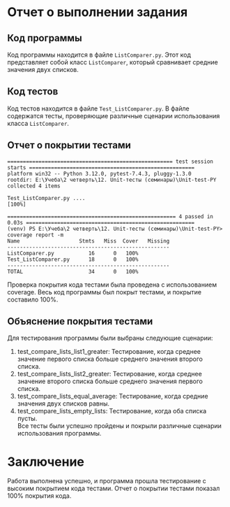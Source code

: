 # Отчет о выполнении задания
## Код программы
Код программы находится в файле `ListComparer.py`. Этот код представляет собой класс `ListComparer`, который сравнивает средние значения двух списков.
## Код тестов
Код тестов находится в файле `Test_ListComparer.py`. В файле содержатся тесты, проверяющие различные сценарии использования класса `ListComparer`.
## Отчет о покрытии тестами
```(venv) PS E:\Учеба\2 четверть\12. Unit-тесты (семинары)\Unit-test-PY> coverage run -m pytest
===================================================== test session starts =====================================================
platform win32 -- Python 3.12.0, pytest-7.4.3, pluggy-1.3.0
rootdir: E:\Учеба\2 четверть\12. Unit-тесты (семинары)\Unit-test-PY
collected 4 items

Test_ListComparer.py ....                                                                                                [100%]

====================================================== 4 passed in 0.03s ======================================================
(venv) PS E:\Учеба\2 четверть\12. Unit-тесты (семинары)\Unit-test-PY> coverage report -m
Name                   Stmts   Miss  Cover   Missing
----------------------------------------------------
ListComparer.py           16      0   100%
Test_ListComparer.py      18      0   100%
----------------------------------------------------
TOTAL                     34      0   100%
```
Проверка покрытия кода тестами была проведена с использованием coverage. Весь код программы был покрыт тестами, и покрытие составило 100%.
## Объяснение покрытия тестами
Для тестирования программы были выбраны следующие сценарии:
1. test_compare_lists_list1_greater: Тестирование, когда среднее значение первого списка  больше среднего значения второго списка.
2. test_compare_lists_list2_greater: Тестирование, когда среднее значение второго списка больше среднего значения первого списка.
3. test_compare_lists_equal_average: Тестирование, когда средние значения двух списков равны.
4. test_compare_lists_empty_lists: Тестирование, когда оба списка пусты.   
Все тесты были успешно пройдены и покрыли различные сценарии использования программы.

# Заключение
Работа выполнена успешно, и программа прошла тестирование с высоким покрытием кода тестами. Отчет о покрытии тестами показал 100% покрытия кода.
